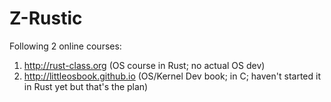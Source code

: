 # Z-Rustic
Following 2 online courses:
1. http://rust-class.org (OS course in Rust; no actual OS dev)
2. http://littleosbook.github.io (OS/Kernel Dev book; in C;
haven't started it in Rust yet but that's the plan)

